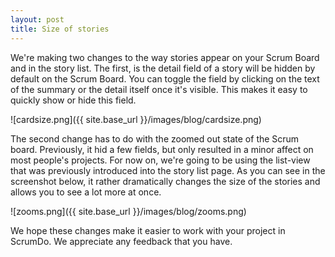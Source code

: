 ```yaml
---
layout: post
title: Size of stories
---
```


We're making two changes to the way stories appear on your Scrum Board and in the story list.  The first, is the detail field of a story will be hidden by default on the Scrum Board.  You can toggle the field by clicking on the text of the summary or the detail itself once it's visible.  This makes it easy to quickly show or hide this field.

![cardsize.png]({{ site.base_url }}/images/blog/cardsize.png)

The second change has to do with the zoomed out state of the Scrum board.  Previously, it hid a few fields, but only resulted in a minor affect on most people's projects.  For now on, we're going to be using the list-view that was previously introduced into the story list page.  As you can see in the screenshot below, it rather dramatically changes the size of the stories and allows you to see a lot more at once.

![zooms.png]({{ site.base_url }}/images/blog/zooms.png)

We hope these changes make it easier to work with your project in ScrumDo.  We appreciate any feedback that you have.
